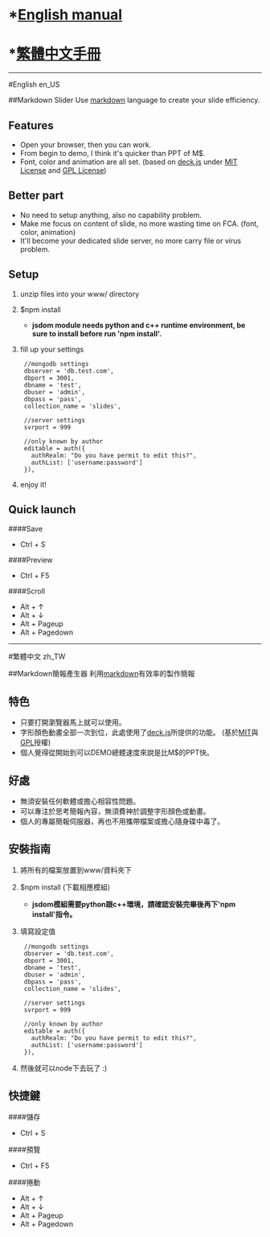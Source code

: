 # *[English manual](https://github.com/tpai/markdown_slider#english-en_us)
# *[繁體中文手冊](https://github.com/tpai/markdown_slider#markdown%E7%B0%A1%E5%A0%B1%E7%94%A2%E7%94%9F%E5%99%A8)

- - -

#English en_US

##Markdown Slider
Use [markdown](http://markdown.tw) language to create your slide efficiency. 

Features
---------
* Open your browser, then you can work.
* From begin to demo, I think it's quicker than PPT of M$.
* Font, color and animation are all set. (based on [deck.js](http://imakewebthings.com/deck.js/) under [MIT License](https://github.com/imakewebthings/deck.js/blob/master/MIT-license.txt) and [GPL License](https://github.com/imakewebthings/deck.js/blob/master/GPL-license.txt))

Better part
-----------
* No need to setup anything, also no capability problem.
* Make me focus on content of slide, no more wasting time on FCA. (font, color, animation)
* It'll become your dedicated slide server, no more carry file or virus problem.

Setup
------
1. unzip files into your www/ directory

2. $npm install
   * **jsdom module needs python and c++ runtime environment, be sure to install before run 'npm install'.**

3. fill up your settings

        //mongodb settings
        dbserver = 'db.test.com',
        dbport = 3001,
        dbname = 'test',
        dbuser = 'admin',
        dbpass = 'pass',
        collection_name = 'slides',
        
        //server settings
        svrport = 999
        
        //only known by author
        editable = auth({
          authRealm: "Do you have permit to edit this?",
          authList: ['username:password']
        }),

4. enjoy it!

Quick launch
------------
####Save
* Ctrl + S

####Preview
* Ctrl + F5

####Scroll
* Alt + ↑
* Alt + ↓
* Alt + Pageup
* Alt + Pagedown

- - -

#繁體中文 zh_TW

##Markdown簡報產生器
利用[markdown](http://markdown.tw)有效率的製作簡報

特色
----
* 只要打開瀏覽器馬上就可以使用。
* 字形顏色動畫全部一次到位，此處使用了[deck.js](http://imakewebthings.com/deck.js/)所提供的功能。 (基於[MIT](https://github.com/imakewebthings/deck.js/blob/master/MIT-license.txt)與[GPL](https://github.com/imakewebthings/deck.js/blob/master/GPL-license.txt)授權)
* 個人覺得從開始到可以DEMO總體速度來說是比M$的PPT快。

好處
----
* 無須安裝任何軟體或擔心相容性問題。
* 可以專注於思考簡報內容，無須費神於調整字形顏色或動畫。
* 個人的專屬簡報伺服器，再也不用攜帶檔案或擔心隨身碟中毒了。


安裝指南
--------
1. 將所有的檔案放置到www/資料夾下

2. $npm install (下載相應模組)
   * **jsdom模組需要python跟c++環境，請確認安裝完畢後再下'npm install'指令。**

3. 填寫設定值

        //mongodb settings
        dbserver = 'db.test.com',
        dbport = 3001,
        dbname = 'test',
        dbuser = 'admin',
        dbpass = 'pass',
        collection_name = 'slides',
        
        //server settings
        svrport = 999
        
        //only known by author
        editable = auth({
          authRealm: "Do you have permit to edit this?",
          authList: ['username:password']
        }),

4. 然後就可以node下去玩了 :)

快捷鍵
------
####儲存
* Ctrl + S

####預覽
* Ctrl + F5

####捲動
* Alt + ↑
* Alt + ↓
* Alt + Pageup
* Alt + Pagedown
